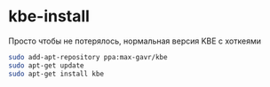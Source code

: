 # kbe-install

Просто чтобы не потерялось, нормальная версия KBE с хоткеями

```bash
sudo add-apt-repository ppa:max-gavr/kbe
sudo apt-get update
sudo apt-get install kbe
```

